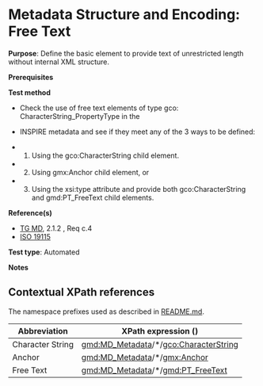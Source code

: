 # Metadata Structure and Encoding: Free Text

**Purpose**: Define the basic element to provide text of unrestricted length without internal XML structure.

**Prerequisites**

**Test method**

* Check the use of free text elements of type gco: CharacterString_PropertyType in the 
* INSPIRE metadata and see if they meet any of the 3 ways to be defined:

* 1. Using the gco:CharacterString child element.
* 2. Using gmx:Anchor child element, or 
* 3. Using the xsi:type attribute and provide both gco:CharacterString and gmd:PT_FreeText child elements. 

**Reference(s)**	 

* [TG MD](http://inspire.ec.europa.eu/id/ats/metadata/2.0/common/README#ref_TG_MD), 2.1.2 , Req c.4
* [ISO 19115](http://inspire.ec.europa.eu/id/ats/metadata/2.0/common/README#ref_ISO_19115)


**Test type**: Automated

**Notes**

## Contextual XPath references

The namespace prefixes used as described in [README.md](http://inspire.ec.europa.eu/id/ats/metadata/2.0/common/README#namespaces).

Abbreviation                                   |  XPath expression ()
-----------------------------------------------| -------------------------------------------------------------------------
<a name="characterString"></a> Character String   | <gmd:MD_Metadata>/\*/<gco:CharacterString>
<a name="anchor"></a> Anchor   | <gmd:MD_Metadata>/\*/<gmx:Anchor>
<a name="freeText"></a> Free Text   | <gmd:MD_Metadata>/\*/<gmd:PT_FreeText>
